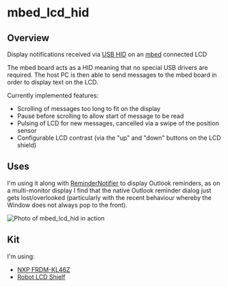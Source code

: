# mbed_lcd_hid

## Overview

Display notifications received via [USB HID](https://en.wikipedia.org/wiki/USB_human_interface_device_class) on an [mbed](http://mbed.org) connected LCD

The mbed board acts as a HID meaning that no special USB drivers are required.  The host PC is then able to send messages to the mbed board in order to display text on the LCD.

Currently implemented features:
* Scrolling of messages too long to fit on the display
* Pause before scrolling to allow start of message to be read
* Pulsing of LCD for new messages, cancelled via a swipe of the position sensor
* Configurable LCD contrast (via the "up" and "down" buttons on the LCD shield)

## Uses

I'm using it along with [ReminderNotifier](https://github.com/bright-tools/ReminderNotifier) to display Outlook reminders, as on a multi-monitor display I find that the native Outlook reminder dialog just gets lost/overlooked (particularly with the recent behaviour whereby the Window does not always pop to the front).

![Photo of mbed_lcd_hid in action](src/example.jpeg)

## Kit

I'm using:
* [NXP FRDM-KL46Z](https://developer.mbed.org/platforms/FRDM-KL46Z/)
* [Robot LCD Shielf](https://www.dfrobot.com/product-51.html)
